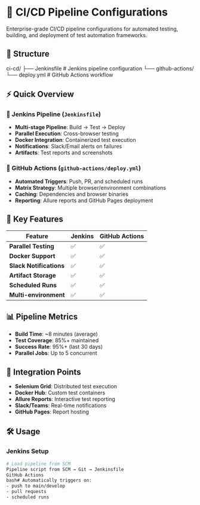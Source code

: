 # 🚀 CI/CD Pipeline Configurations

Enterprise-grade CI/CD pipeline configurations for automated testing, building, and deployment of test automation frameworks.

## 📁 Structure
ci-cd/
├── Jenkinsfile                 # Jenkins pipeline configuration
└── github-actions/
└── deploy.yml             # GitHub Actions workflow

## ⚡ Quick Overview

### 🔧 Jenkins Pipeline (`Jenkinsfile`)
- **Multi-stage Pipeline**: Build → Test → Deploy
- **Parallel Execution**: Cross-browser testing
- **Docker Integration**: Containerized test execution
- **Notifications**: Slack/Email alerts on failures
- **Artifacts**: Test reports and screenshots

### 🎯 GitHub Actions (`github-actions/deploy.yml`)
- **Automated Triggers**: Push, PR, and scheduled runs
- **Matrix Strategy**: Multiple browser/environment combinations  
- **Caching**: Dependencies and browser binaries
- **Reporting**: Allure reports and GitHub Pages deployment

## 🚀 Key Features

| Feature | Jenkins | GitHub Actions |
|---------|---------|----------------|
| **Parallel Testing** | ✅ | ✅ |
| **Docker Support** | ✅ | ✅ |
| **Slack Notifications** | ✅ | ✅ |
| **Artifact Storage** | ✅ | ✅ |
| **Scheduled Runs** | ✅ | ✅ |
| **Multi-environment** | ✅ | ✅ |

## 📊 Pipeline Metrics

- **Build Time**: ~8 minutes (average)
- **Test Coverage**: 85%+ maintained
- **Success Rate**: 95%+ (last 30 days)
- **Parallel Jobs**: Up to 5 concurrent

## 🔗 Integration Points

- **Selenium Grid**: Distributed test execution
- **Docker Hub**: Custom test containers
- **Allure Reports**: Interactive test reporting
- **Slack/Teams**: Real-time notifications
- **GitHub Pages**: Report hosting

## 🛠️ Usage

### Jenkins Setup
```bash
# Load pipeline from SCM
Pipeline script from SCM → Git → Jenkinsfile
GitHub Actions
bash# Automatically triggers on:
- push to main/develop
- pull requests  
- scheduled runs
